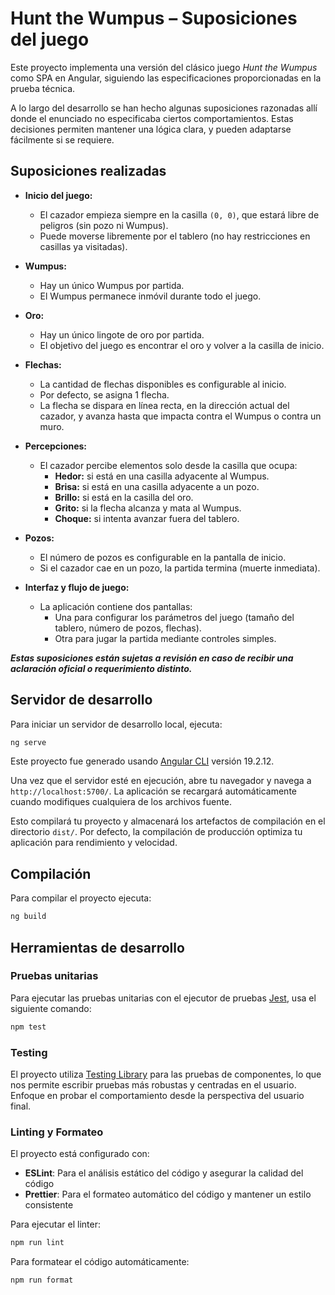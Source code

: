 # Hunt the Wumpus – Suposiciones del juego

Este proyecto implementa una versión del clásico juego *Hunt the Wumpus* como SPA en Angular, siguiendo las especificaciones proporcionadas en la prueba técnica.

A lo largo del desarrollo se han hecho algunas suposiciones razonadas allí donde el enunciado no especificaba ciertos comportamientos. 
Estas decisiones permiten mantener una lógica clara, y pueden adaptarse fácilmente si se requiere.

## Suposiciones realizadas

- **Inicio del juego:**
  - El cazador empieza siempre en la casilla `(0, 0)`, que estará libre de peligros (sin pozo ni Wumpus).
  - Puede moverse libremente por el tablero (no hay restricciones en casillas ya visitadas).

- **Wumpus:**
  - Hay un único Wumpus por partida.
  - El Wumpus permanece inmóvil durante todo el juego.

- **Oro:**
  - Hay un único lingote de oro por partida.
  - El objetivo del juego es encontrar el oro y volver a la casilla de inicio.

- **Flechas:**
  - La cantidad de flechas disponibles es configurable al inicio. 
  - Por defecto, se asigna 1 flecha.
  - La flecha se dispara en línea recta, en la dirección actual del cazador, y avanza hasta que impacta contra el Wumpus o contra un muro.

- **Percepciones:**
  - El cazador percibe elementos solo desde la casilla que ocupa:
    - **Hedor:** si está en una casilla adyacente al Wumpus.
    - **Brisa:** si está en una casilla adyacente a un pozo.
    - **Brillo:** si está en la casilla del oro.
    - **Grito:** si la flecha alcanza y mata al Wumpus.
    - **Choque:** si intenta avanzar fuera del tablero.
  
- **Pozos:**
  - El número de pozos es configurable en la pantalla de inicio.
  - Si el cazador cae en un pozo, la partida termina (muerte inmediata).

- **Interfaz y flujo de juego:**
  - La aplicación contiene dos pantallas:
    - Una para configurar los parámetros del juego (tamaño del tablero, número de pozos, flechas).
    - Otra para jugar la partida mediante controles simples.

**_Estas suposiciones están sujetas a revisión en caso de recibir una aclaración oficial o requerimiento distinto._**

## Servidor de desarrollo

Para iniciar un servidor de desarrollo local, ejecuta:

```bash
ng serve
```
Este proyecto fue generado usando [Angular CLI](https://github.com/angular/angular-cli) versión 19.2.12.

Una vez que el servidor esté en ejecución, abre tu navegador y navega a `http://localhost:5700/`. 
La aplicación se recargará automáticamente cuando modifiques cualquiera de los archivos fuente.

Esto compilará tu proyecto y almacenará los artefactos de compilación en el directorio `dist/`. Por defecto, la compilación de producción optimiza tu aplicación para rendimiento y velocidad.


## Compilación

Para compilar el proyecto ejecuta:

```bash
ng build
```

## Herramientas de desarrollo

### Pruebas unitarias
Para ejecutar las pruebas unitarias con el ejecutor de pruebas [Jest](https://jestjs.io/es-ES/), usa el siguiente comando:

```bash
npm test
```
### Testing
El proyecto utiliza [Testing Library](https://testing-library.com/) para las pruebas de componentes, lo que nos permite escribir pruebas más robustas y centradas en el usuario. Enfoque en probar el comportamiento desde la perspectiva del usuario final.

### Linting y Formateo
El proyecto está configurado con:
- **ESLint**: Para el análisis estático del código y asegurar la calidad del código
- **Prettier**: Para el formateo automático del código y mantener un estilo consistente

Para ejecutar el linter:
```bash
npm run lint
```

Para formatear el código automáticamente:
```bash
npm run format
```
